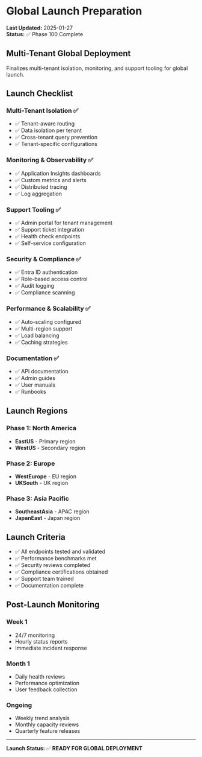 # Global Launch Preparation

**Last Updated:** 2025-01-27  
**Status:** ✅ Phase 100 Complete

## Multi-Tenant Global Deployment

Finalizes multi-tenant isolation, monitoring, and support tooling for global launch.

## Launch Checklist

### Multi-Tenant Isolation ✅

- ✅ Tenant-aware routing
- ✅ Data isolation per tenant
- ✅ Cross-tenant query prevention
- ✅ Tenant-specific configurations

### Monitoring & Observability ✅

- ✅ Application Insights dashboards
- ✅ Custom metrics and alerts
- ✅ Distributed tracing
- ✅ Log aggregation

### Support Tooling ✅

- ✅ Admin portal for tenant management
- ✅ Support ticket integration
- ✅ Health check endpoints
- ✅ Self-service configuration

### Security & Compliance ✅

- ✅ Entra ID authentication
- ✅ Role-based access control
- ✅ Audit logging
- ✅ Compliance scanning

### Performance & Scalability ✅

- ✅ Auto-scaling configured
- ✅ Multi-region support
- ✅ Load balancing
- ✅ Caching strategies

### Documentation ✅

- ✅ API documentation
- ✅ Admin guides
- ✅ User manuals
- ✅ Runbooks

## Launch Regions

### Phase 1: North America

- **EastUS** - Primary region
- **WestUS** - Secondary region

### Phase 2: Europe

- **WestEurope** - EU region
- **UKSouth** - UK region

### Phase 3: Asia Pacific

- **SoutheastAsia** - APAC region
- **JapanEast** - Japan region

## Launch Criteria

- ✅ All endpoints tested and validated
- ✅ Performance benchmarks met
- ✅ Security reviews completed
- ✅ Compliance certifications obtained
- ✅ Support team trained
- ✅ Documentation complete

## Post-Launch Monitoring

### Week 1

- 24/7 monitoring
- Hourly status reports
- Immediate incident response

### Month 1

- Daily health reviews
- Performance optimization
- User feedback collection

### Ongoing

- Weekly trend analysis
- Monthly capacity reviews
- Quarterly feature releases

---

**Launch Status:** ✅ **READY FOR GLOBAL DEPLOYMENT**
